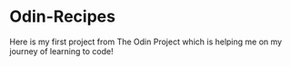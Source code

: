 # Odin-Recipes

Here is my first project from The Odin Project which is helping me on my journey of learning to code!
